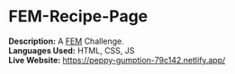 # FEM-Recipe-Page
**Description:** A [FEM](https://www.frontendmentor.io/challenges/newsletter-signup-form-with-success-message-3FC1AZbNrv) Challenge.<br>
**Languages Used:** HTML, CSS, JS<br>
**Live Website:** https://peppy-gumption-79c142.netlify.app/
